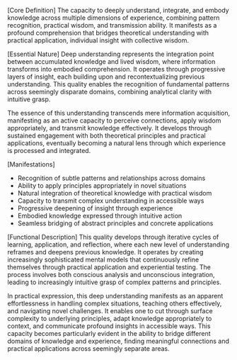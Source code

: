 [Core Definition]
The capacity to deeply understand, integrate, and embody knowledge across multiple dimensions of experience, combining pattern recognition, practical wisdom, and transmission ability. It manifests as a profound comprehension that bridges theoretical understanding with practical application, individual insight with collective wisdom.

[Essential Nature]
Deep understanding represents the integration point between accumulated knowledge and lived wisdom, where information transforms into embodied comprehension. It operates through progressive layers of insight, each building upon and recontextualizing previous understanding. This quality enables the recognition of fundamental patterns across seemingly disparate domains, combining analytical clarity with intuitive grasp.

The essence of this understanding transcends mere information acquisition, manifesting as an active capacity to perceive connections, apply wisdom appropriately, and transmit knowledge effectively. It develops through sustained engagement with both theoretical principles and practical applications, eventually becoming a natural lens through which experience is processed and integrated.

[Manifestations]
- Recognition of subtle patterns and relationships across domains
- Ability to apply principles appropriately in novel situations
- Natural integration of theoretical knowledge with practical wisdom
- Capacity to transmit complex understanding in accessible ways
- Progressive deepening of insight through experience
- Embodied knowledge expressed through intuitive action
- Seamless bridging of abstract principles and concrete applications

[Functional Description]
This quality develops through iterative cycles of learning, application, and reflection, where each new level of understanding reframes and deepens previous knowledge. It operates by creating increasingly sophisticated mental models that continuously refine themselves through practical application and experiential testing. The process involves both conscious analysis and unconscious integration, leading to increasingly intuitive grasp of complex patterns and principles.

In practical expression, this deep understanding manifests as an apparent effortlessness in handling complex situations, teaching others effectively, and navigating novel challenges. It enables one to cut through surface complexity to underlying principles, adapt knowledge appropriately to context, and communicate profound insights in accessible ways. This capacity becomes particularly evident in the ability to bridge different domains of knowledge and experience, finding meaningful connections and practical applications across seemingly separate areas.